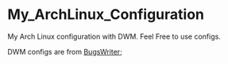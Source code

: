 # My_ArchLinux_Configuration

My Arch Linux configuration with DWM.
Feel Free to use configs.

DWM configs are from [BugsWriter](https://github.com/bugswriter);
